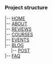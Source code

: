 ### Project structure
|-- [HOME](https://mysecondspace.github.io/ONLINE-WOMEN-BIZ/build/index.html)<br>
|-- [ABOUT](https://mysecondspace.github.io/ONLINE-WOMEN-BIZ/build/about.html)<br>
|-- [REVIEWS](https://mysecondspace.github.io/ONLINE-WOMEN-BIZ/build/reviews.html)<br>
|-- [COURSES](https://mysecondspace.github.io/ONLINE-WOMEN-BIZ/build/courses.html)<br>
|-- [EVENTS](https://mysecondspace.github.io/ONLINE-WOMEN-BIZ/build/events.html)<br>
|-- [BLOG](https://mysecondspace.github.io/ONLINE-WOMEN-BIZ/build/blog.html)<br>
&nbsp;&nbsp;&nbsp;&nbsp;&nbsp;|-- [POST](https://mysecondspace.github.io/ONLINE-WOMEN-BIZ/build/post.html)<br>
|-- [FAQ](https://mysecondspace.github.io/ONLINE-WOMEN-BIZ/build/faq.html)
